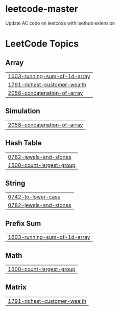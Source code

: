 # leetcode-master
Update AC code on leetcode with leethub extension

<!---LeetCode Topics Start-->
# LeetCode Topics
## Array
|  |
| ------- |
| [1603-running-sum-of-1d-array](https://github.com/nirowu/leetcode-master/tree/master/1603-running-sum-of-1d-array) |
| [1791-richest-customer-wealth](https://github.com/nirowu/leetcode-master/tree/master/1791-richest-customer-wealth) |
| [2058-concatenation-of-array](https://github.com/nirowu/leetcode-master/tree/master/2058-concatenation-of-array) |
## Simulation
|  |
| ------- |
| [2058-concatenation-of-array](https://github.com/nirowu/leetcode-master/tree/master/2058-concatenation-of-array) |
## Hash Table
|  |
| ------- |
| [0782-jewels-and-stones](https://github.com/nirowu/leetcode-master/tree/master/0782-jewels-and-stones) |
| [1500-count-largest-group](https://github.com/nirowu/leetcode-master/tree/master/1500-count-largest-group) |
## String
|  |
| ------- |
| [0742-to-lower-case](https://github.com/nirowu/leetcode-master/tree/master/0742-to-lower-case) |
| [0782-jewels-and-stones](https://github.com/nirowu/leetcode-master/tree/master/0782-jewels-and-stones) |
## Prefix Sum
|  |
| ------- |
| [1603-running-sum-of-1d-array](https://github.com/nirowu/leetcode-master/tree/master/1603-running-sum-of-1d-array) |
## Math
|  |
| ------- |
| [1500-count-largest-group](https://github.com/nirowu/leetcode-master/tree/master/1500-count-largest-group) |
## Matrix
|  |
| ------- |
| [1791-richest-customer-wealth](https://github.com/nirowu/leetcode-master/tree/master/1791-richest-customer-wealth) |
<!---LeetCode Topics End-->